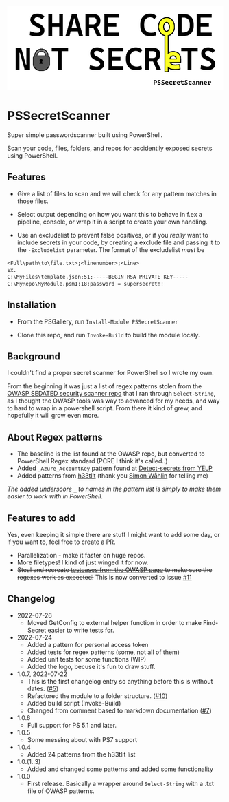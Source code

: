 ![PSSecretScanner logo goes here](./PSSecretScanner.png)

# PSSecretScanner

Super simple passwordscanner built using PowerShell.

Scan your code, files, folders, and repos for accidentily exposed secrets using PowerShell.

## Features

- Give a list of files to scan and we will check for any pattern matches in those files.

- Select output depending on how you want this to behave in f.ex a pipeline, console, or wrap it in a script to create your own handling.

- Use an excludelist to prevent false positives, or if you _really_ want to include secrets in your code, by creating a exclude file and passing it to the `-Excludelist` parameter.
The format of the excludelist _must_ be

```Text
<Full\path\to\file.txt>;<linenumber>;<Line>
Ex. 
C:\MyFiles\template.json;51;-----BEGIN RSA PRIVATE KEY-----
C:\MyRepo\MyModule.psm1:18:password = supersecret!!
```

## Installation

- From the PSGallery, run `Install-Module PSSecretScanner`

- Clone this repo, and run `Invoke-Build` to build the module localy.

## Background

I couldn't find a proper secret scanner for PowerShell so I wrote my own.

From the beginning it was just a list of regex patterns stolen from the [OWASP SEDATED security scanner repo](https://github.com/OWASP/SEDATED) that I ran through `Select-String`, as I thought the OWASP tools was way to advanced for my needs, and way to hard to wrap in a powershell script.
From there it kind of grew, and hopefully it will grow even more.

## About Regex patterns

- The baseline is the list found at the OWASP repo, but converted to PowerShell Regex standard (PCRE I think it's called..)
- Added `_Azure_AccountKey` pattern found at [Detect-secrets from YELP](https://github.com/Yelp/detect-secrets)
- Added patterns from [h33tlit](https://github.com/h33tlit/secret-regex-list#readme) (thank you [Simon Wåhlin](https://github.com/SimonWahlin/) for telling me)

_The added underscore `_` to names in the pattern list is simply to make them easier to work with in PowerShell._

## Features to add

Yes, even keeping it simple there are stuff I might want to add some day, or if you want to, feel free to create a PR.

- Parallelization - make it faster on huge repos.
- More filetypes! I kind of just winged it for now.
- ~~Steal and recreate [testcases from the OWASP page](https://github.com/OWASP/SEDATED/tree/master/testing/regex_testing) to make sure the regexes work as expected!~~ This is now converted to issue [#11](https://github.com/bjompen/PSSecretScanner/issues/11)

## Changelog

- 2022-07-26
  - Moved GetConfig to external helper function in order to make Find-Secret easier to write tests for.
- 2022-07-24
  - Added a pattern for personal access token
  - Added tests for regex patterns (some, not all of them)
  - Added unit tests for some functions (WIP)
  - Added the logo, becuse it's fun to draw stuff.
- 1.0.7, 2022-07-22
  - This is the first changelog entry so anything before this is without dates. ([#5](https://github.com/bjompen/PSSecretScanner/issues/5))
  - Refactored the module to a folder structure. ([#10](https://github.com/bjompen/PSSecretScanner/issues/10))
  - Added build script (Invoke-Build)
  - Changed from comment based to markdown documentation ([#7](https://github.com/bjompen/PSSecretScanner/issues/7))
- 1.0.6
  - Full support for PS 5.1 and later.
- 1.0.5
  - Some messing about with PS7 support
- 1.0.4
  - Added 24 patterns from the h33tlit list
- 1.0.(1..3)
  - Added and changed some patterns and added some functionality
- 1.0.0
  - First release. Basically a wrapper around `Select-String` with a .txt file of OWASP patterns.
